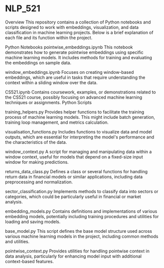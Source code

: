 # NLP_521
Overview
This repository contains a collection of Python notebooks and scripts designed to work with embeddings, visualization, and data classification in machine learning projects. Below is a brief explanation of each file and its function within the project.

Python Notebooks
pointwise_embeddings.ipynb
This notebook demonstrates how to generate pointwise embeddings using specific machine learning models. It includes methods for training and evaluating the embeddings on sample data.

window_embeddings.ipynb
Focuses on creating window-based embeddings, which are useful in tasks that require understanding the context within a sliding window over the data.

CS521.ipynb
Contains coursework, examples, or demonstrations related to the CS521 course, possibly focusing on advanced machine learning techniques or assignments.
Python Scripts

training_helpers.py
Provides helper functions to facilitate the training process of machine learning models. This might include batch generation, training loop management, and metrics calculation.

visualisation_functions.py
Includes functions to visualize data and model outputs, which are essential for interpreting the model's performance and the characteristics of the data.

window_context.py
A script for managing and manipulating data within a window context, useful for models that depend on a fixed-size input window for making predictions.

returns_data_class.py
Defines a class or several functions for handling return data in financial models or similar applications, including data preprocessing and normalization.

sector_classification.py
Implements methods to classify data into sectors or categories, which could be particularly useful in financial or market analysis.

embedding_models.py
Contains definitions and implementations of various embedding models, potentially including training procedures and utilities for loading and saving models.

base_model.py
This script defines the base model structure used across various machine learning models in the project, including common methods and utilities.

pointwise_context.py
Provides utilities for handling pointwise context in data analysis, particularly for enhancing model input with additional context-based features.

